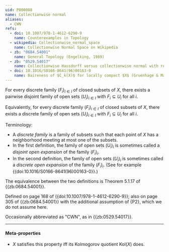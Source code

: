 ```yaml
---
uid: P000088
name: Collectionwise normal
aliases:
  - CWN
refs:
  - doi: 10.1007/978-1-4612-6290-9
    name: Counterexamples in Topology
  - wikipedia: Collectionwise_normal_space
    name: Collectionwise Normal Space on Wikipedia
  - zb: "0684.54001"
    name: General Topology (Engelking, 1989)
  - zb: "0529.54017"
    name: Collectionwise Hausdorff versus collectionwise normal with respect to compact sets (Reed)
  - doi: 10.1016/S0166-8641(96)00163-0
    name: Baireness of $C_k(X)$ for locally compact $X$ (Gruenhage & Ma)
---
```


For every discrete family $(F_i)_{i \in I}$  of closed subsets of $X$, there exists a pairwise disjoint family of open sets $(U_i)_{i \in I}$ with $F_i \subseteq U_i$ for all $i$.

Equivalently, for every discrete family $(F_i)_{i \in I}$  of closed subsets of $X$, there exists a discrete family of open sets $(U_i)_{i \in I}$ with $F_i \subseteq U_i$ for all $i$.

Terminology:
- A *discrete family* is a family of subsets such that each point of $X$ has a neighborhood meeting at most one of the subsets.
- In the first definition, the family of open sets $(U_i)_i$ is sometimes called a *disjoint open expansion* of the family $(F_i)_i$.
- In the second definition, the family of open sets $(U_i)_i$ is sometimes called a *discrete open expansion* of the family $(F_i)_i$. (See for example {{doi:10.1016/S0166-8641(96)00163-0}}.)

The equivalence between the two definitions is Theorem 5.1.17 of {{zb:0684.54001}}.

Defined on page 168 of {{doi:10.1007/978-1-4612-6290-9}};
also on page 305 of {{zb:0684.54001}} with the additional assumption of {P2}, which we do not assume here.

Occasionally abbreviated as "CWN", as in {{zb:0529.54017}}.

----
#### Meta-properties

- $X$ satisfies this property iff its Kolmogorov quotient $\text{Kol}(X)$ does.
